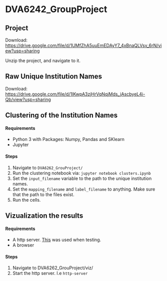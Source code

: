 # DVA6242_GroupProject

## Project

Download: https://drive.google.com/file/d/1UMfZhA5uuEmEDAyY7_4xBnaQLVsv_6rN/view?usp=sharing

Unzip the project, and navigate to it.

## Raw Unique Institution Names
Download: https://drive.google.com/file/d/1lKwpA3zjHrVqNqjMds_jAscbyeL4i-Qb/view?usp=sharing

## Clustering of the Institution Names

#### Requirements
* Python 3 with Packages: Numpy, Pandas and SKlearn
* Jupyter 

#### Steps
1. Navigate to `DVA6262_GrouProject/`
2. Run the clustering notebook via: `jupyter notebook clusters.ipynb`
3. Set the `input_filename` variable to the path to the unique institution names.
4. Set the `mapping_filename` and `label_filename` to anything. Make sure that the path to the files exist. 
4. Run the cells.

## Vizualization the results
#### Requirements
* A http server. [This](https://www.npmjs.com/package/http-server) was used when testing.
* A browser

#### Steps
1. Navigate to DVA6262_GrouProject/viz/
2. Start the http server. I.e `http-server`
